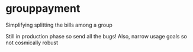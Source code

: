 # grouppayment
Simplifying splitting the bills among a group

Still in production phase so send all the bugs! Also, narrow usage goals so not cosmically robust
